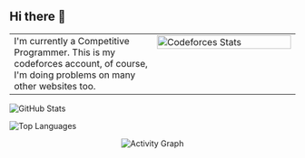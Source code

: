 ## Hi there 👋

<table style="width: 100%; margin-bottom: 16px;">
    <tr>
        <td style="width: 50%; vertical-align: top;">
            I'm currently a Competitive Programmer. This is my codeforces account, of course, I'm doing problems on many other websites too.
        </td>
        <td style="width: 50%; vertical-align: top;">
            <img 
                src="https://codeforces-readme-stats.vercel.app/api/card?username=Maeda.anHiep&theme=tokyonight&force_username=true" 
                alt="Codeforces Stats" 
                style="width: 100%;"
            />
        </td>
    </tr>
</table>

<img 
    src="https://github-readme-stats.vercel.app/api?username=anHiep&theme=tokyonight&hide_border=false&include_all_commits=true&count_private=false&custom_title=anHiep's&nbsp;GitHub&nbsp;stats" 
    alt="GitHub Stats"
/>

<img 
    src="https://github-readme-stats.vercel.app/api/top-langs/?username=anHiep&theme=tokyonight&hide_border=false&include_all_commits=true&count_private=false&layout=compact" 
    alt="Top Languages"
/>

<div align="center">
    <img 
        src="https://github-readme-activity-graph.vercel.app/graph?username=anHiep&theme=tokyo-night&custom_title=anHiep's&nbsp;Contribution" 
        alt="Activity Graph"/><br/>
</div>
